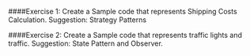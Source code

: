 ####Exercise 1:
    Create a Sample code that represents Shipping Costs Calculation. 
Suggestion: Strategy Patterns

####Exercise 2:
    Create a Sample code that represents traffic lights and traffic. 
Suggestion: State Pattern and Observer.

